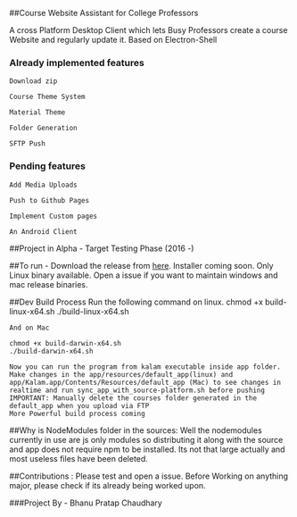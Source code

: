 ##Course Website Assistant for College Professors

A cross Platform Desktop Client which lets Busy Professors create a course Website and regularly update it. Based on Electron-Shell

### Already implemented features
	
	Download zip

	Course Theme System

	Material Theme

	Folder Generation

	SFTP Push

### Pending features
	
	Add Media Uploads
	
	Push to Github Pages

	Implement Custom pages

	An Android Client

##Project in Alpha - Target Testing Phase (2016 -)

##To run -
 Download the release from [here](https://github.com/navya/Kalam/releases). Installer coming soon. Only Linux binary available. Open a issue if you want to maintain windows and mac release binaries.

##Dev Build Process
	Run the following command on linux. 
	chmod +x build-linux-x64.sh
	./build-linux-x64.sh

	And on Mac

	chmod +x build-darwin-x64.sh
	./build-darwin-x64.sh

	Now you can run the program from kalam executable inside app folder.
	Make changes in the app/resources/default_app(linux) and app/Kalam.app/Contents/Resources/default_app (Mac) to see changes in realtime and run sync_app_with_source-platform.sh before pushing
	IMPORTANT: Manually delete the courses folder generated in the default_app when you upload via FTP
	More Powerful build process coming

##Why is NodeModules folder in the sources:
	Well the nodemodules currently in use are js only modules so distributing it along with the source and app does not require npm to be installed. Its not that large actually and most useless files have been deleted.

##Contributions : 
Please test and open a issue. Before Working on anything major, please check if its already being worked upon.

###Project By - Bhanu Pratap Chaudhary
